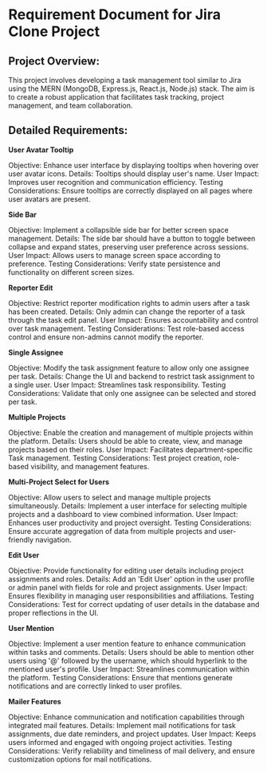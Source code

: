 # Requirement Document for Jira Clone Project

## Project Overview:

This project involves developing a task management tool similar to Jira using the MERN (MongoDB, Express.js, React.js, Node.js) stack. The aim is to create a robust application that facilitates task tracking, project management, and team collaboration.

## Detailed Requirements:

<b>User Avatar Tooltip</b>

Objective: Enhance user interface by displaying tooltips when hovering over user avatar icons.
Details: Tooltips should display user's name.
User Impact: Improves user recognition and communication efficiency.
Testing Considerations: Ensure tooltips are correctly displayed on all pages where user avatars are present.

<b>Side Bar</b>

Objective: Implement a collapsible side bar for better screen space management.
Details: The side bar should have a button to toggle between collapse and expand states, preserving user preference across sessions.
User Impact: Allows users to manage screen space according to preference.
Testing Considerations: Verify state persistence and functionality on different screen sizes.

<b>Reporter Edit</b>

Objective: Restrict reporter modification rights to admin users after a task has been created.
Details: Only admin can change the reporter of a task through the task edit panel.
User Impact: Ensures accountability and control over task management.
Testing Considerations: Test role-based access control and ensure non-admins cannot modify the reporter.

<b>Single Assignee</b>

Objective: Modify the task assignment feature to allow only one assignee per task.
Details: Change the UI and backend to restrict task assignment to a single user.
User Impact: Streamlines task responsibility.
Testing Considerations: Validate that only one assignee can be selected and stored per task.

<b>Multiple Projects</b>

Objective: Enable the creation and management of multiple projects within the platform.
Details: Users should be able to create, view, and manage projects based on their roles.
User Impact: Facilitates department-specific Task management.
Testing Considerations: Test project creation, role-based visibility, and management features.

<b>Multi-Project Select for Users</b>

Objective: Allow users to select and manage multiple projects simultaneously.
Details: Implement a user interface for selecting multiple projects and a dashboard to view combined information.
User Impact: Enhances user productivity and project oversight.
Testing Considerations: Ensure accurate aggregation of data from multiple projects and user-friendly navigation.

<b>Edit User</b>

Objective: Provide functionality for editing user details including project assignments and roles.
Details: Add an 'Edit User' option in the user profile or admin panel with fields for role and project assignments.
User Impact: Ensures flexibility in managing user responsibilities and affiliations.
Testing Considerations: Test for correct updating of user details in the database and proper reflections in the UI.

<b>User Mention</b>

Objective: Implement a user mention feature to enhance communication within tasks and comments.
Details: Users should be able to mention other users using '@' followed by the username, which should hyperlink to the mentioned user's profile.
User Impact: Streamlines communication within the platform.
Testing Considerations: Ensure that mentions generate notifications and are correctly linked to user profiles.

<b>Mailer Features</b>

Objective: Enhance communication and notification capabilities through integrated mail features.
Details: Implement mail notifications for task assignments, due date reminders, and project updates.
User Impact: Keeps users informed and engaged with ongoing project activities.
Testing Considerations: Verify reliability and timeliness of mail delivery, and ensure customization options for mail notifications.
